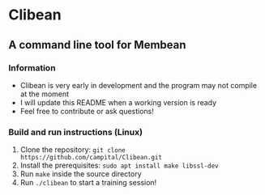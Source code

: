 # Clibean
## A command line tool for Membean
### Information
- Clibean is very early in development and the program may not compile at the moment
- I will update this README when a working  version is ready
- Feel free to contribute or ask questions!

### Build and run instructions (Linux)
1. Clone the repository: `git clone https://github.com/campital/Clibean.git`
2. Install the prerequisites: `sudo apt install make libssl-dev`
3. Run `make` inside the source directory
4. Run `./clibean` to start a training session!